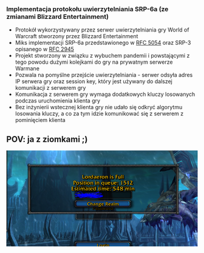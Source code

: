 ### Implementacja protokołu uwierzytelniania SRP-6a (ze zmianami Blizzard Entertainment) ###

* Protokół wykorzystywany przez serwer uwierzytelniania gry World of Warcraft stworzony przez Blizzard Entertainment
* Miks implementacji SRP-6a przedstawionego w [RFC 5054](https://www.rfc-editor.org/rfc/rfc5054) oraz SRP-3 opisanego w [RFC 2945](https://www.rfc-editor.org/rfc/rfc2945)
* Projekt stworzony w związku z wybuchem pandemii i powstającymi z tego powodu dużymi kolejkami do gry na prywatnym serwerze Warmane
* Pozwala na pomyślne przejście uwierzytelniania - serwer odsyła adres IP serwera gry oraz session key, który jest używany do dalszej komunikacji z serwerem gry
* Komunikacja z serwerem gry wymaga dodatkowych kluczy losowanych podczas uruchomienia klienta gry
* Bez inżynierii wstecznej klienta gry nie udało się odkryć algorytmu losowania kluczy, a co za tym idzie komunikować się z serwerem z pominięciem klienta

## POV: ja z ziomkami ;) ##

![Screen5](./pov.png)
